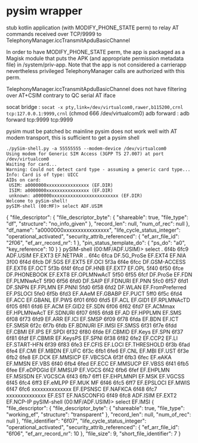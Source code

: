 # pysim wrapper

stub kotlin application (with MODIFY_PHONE_STATE perm) to relay AT commands received over TCP/9999 to TelephonyManager.iccTransmitApduBasicChannel

In order to have MODIFY_PHONE_STATE perm, the app is packaged as a Magisk module that puts the APK (and appropriate permission metadata file) in /system/priv-app. Note that the app is not considered a carrierapp nevertheless privileged TelephonyManager calls are authorized with this perm.

TelephonyManager.iccTransmitApduBasicChannel does not have filtering over AT+CSIM contrary to QC serial AT iface

socat bridge : `socat -x pty,link=/dev/virtualcom0,rawer,b115200,crnl tcp:127.0.0.1:9999,crnl` (chmod 666 /dev/virtualcom0)
adb forward :  adb forward tcp:9999 tcp:9999

pysim must be patched bc mainline pysim does not work well with AT modem transport, this is sufficient to get a pysim shell

```
./pySim-shell.py -a 55555555 --modem-device /dev/virtualcom0
Using modem for Generic SIM Access (3GPP TS 27.007) at port /dev/virtualcom0
Waiting for card...
Warning: Could not detect card type - assuming a generic card type...
Info: Card is of type: UICC
AIDs on card:
 USIM: a0000000xxxxxxxxxxxxxxxx (EF.DIR)
 ISIM: a0000000xxxxxxxxxxxxxxxx (EF.DIR)
 unknown: a000000xxxxxxxxxxxxxxxxxxxxxxxxx (EF.DIR)
Welcome to pySim-shell!
pySIM-shell (00:MF)> select ADF.USIM
```

{
    "file_descriptor": {
        "file_descriptor_byte": {
            "shareable": true,
            "file_type": "df",
            "structure": "no_info_given"
        },
        "record_len": null,
        "num_of_rec": null
    },
    "df_name": "a0000000xxxxxxxxxxxxxxxx",
    "life_cycle_status_integer": "operational_activated",
    "security_attrib_referenced": {
        "ef_arr_file_id": "2f06",
        "ef_arr_record_nr": 1
    },
    "pin_status_template_do": {
        "ps_do": "a0",
        "key_reference": 10
    }
}
pySIM-shell (00:MF/ADF.USIM)> select
.                   6f4b                6fc9                ADF.USIM            EF.EXT3             EF.NETPAR
..                  6f4c                6fca                DF.5G_ProSe         EF.EXT4             EF.NIA
3f00                6f4d                6fcb                DF.5GS              EF.EXT5             EF.OCI
5f3a                6f4e                6fcc                DF.GSM-ACCESS       EF.EXT6             EF.OCT
5f3b                6f4f                6fcd                DF.HNB              EF.EXT7             EF.OPL
5f40                6f50                6fce                DF.PHONEBOOK        EF.EXT8             EF.OPLMNwAcT
5f50                6f55                6fcf                DF.ProSe            EF.FDN              EF.PLMNwAcT
5f90                6f56                6fd0                DF.SAIP             EF.FDNURI           EF.PNN
5fc0                6f57                6fd1                DF.SNPN             EF.FPLMN            EF.PNNI
5fd0                6f58                6fd2                DF.WLAN             EF.FromPreferred    EF.PSLOCI
5fe0                6f5b                6fd3                EF.AAeM             EF.GBABP            EF.PUCT
5ff0                6f5c                6fd4                EF.ACC              EF.GBANL            EF.PWS
6f01                6f60                6fd5                EF.ACL              EF.GID1             EF.RPLMNAcTD
6f05                6f61                6fd6                EF.ACM              EF.GID2             EF.SDN
6f06                6f62                6fd7                EF.ACMmax           EF.HPLMNwAcT        EF.SDNURI
6f07                6f65                6fd8                EF.AD               EF.HPPLMN           EF.SMS
6f08                6f73                6fd9                EF.ARR              EF.ICI              EF.SMSP
6f09                6f78                6fda                EF.BDN              EF.ICT              EF.SMSR
6f2c                6f7b                6fdb                EF.BDNURI           EF.IMSI             EF.SMSS
6f31                6f7e                6fdd                EF.CBMI             EF.IPS              EF.SPDI
6f32                6f80                6fde                EF.CBMID            EF.Keys             EF.SPN
6f37                6f81                6fdf                EF.CBMIR            EF.KeysPS           EF.SPNI
6f38                6f82                6fe2                EF.CCP2             EF.LI               EF.START-HFN
6f39                6f83                6fe3                EF.CFIS             EF.LOCI             EF.THRESHOLD
6f3b                6fad                6fe4                EF.CMI              EF.MBDN             EF.UFC
6f3c                6fb1                6fe6                EF.CNL              EF.MBI              EF.UST
6f3e                6fb2                6fe8                EF.DCK              EF.MMSICP           EF.VBCSCA
6f3f                6fb3                6fec                EF.eAKA             EF.MMSN             EF.VBS
6f40                6fb4                6fed                EF.ECC              EF.MMSUCP           EF.VBSS
6f41                6fb5                6fee                EF.eDPDGId          EF.MMSUP            EF.VGCS
6f42                6fb6                6fef                EF.EHPLMN           EF.MSISDN           EF.VGCSCA
6f43                6fb7                6ff1                EF.EHPLMNPI         EF.MSK              EF.VGCSS
6f45                6fc4                6ff3                EF.eMLPP            EF.MUK              MF
6f46                6fc5                6ff7                EF.EPSLOCI          EF.MWIS
6f47                6fc6                xxxxxxxxxxxxxx      EF.EPSNSC           EF.NAFKCA
6f48                6fc7                xxxxxxxxxxxxxx      EF.EST              EF.NASCONFIG
6f49                6fc8                ADF.ISIM            EF.EXT2             EF.NCP-IP
pySIM-shell (00:MF/ADF.USIM)> select EF.IMSI
{
    "file_descriptor": {
        "file_descriptor_byte": {
            "shareable": true,
            "file_type": "working_ef",
            "structure": "transparent"
        },
        "record_len": null,
        "num_of_rec": null
    },
    "file_identifier": "6f07",
    "life_cycle_status_integer": "operational_activated",
    "security_attrib_referenced": {
        "ef_arr_file_id": "6f06",
        "ef_arr_record_nr": 10
    },
    "file_size": 9,
    "short_file_identifier": 7
}
```
